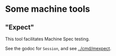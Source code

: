 # Some machine tools

## "Expect"

This tool facilitates Machine Spec testing.

See the godoc for `Session`, and see [../cmd/mexpect](`cmd/mexpect`).

